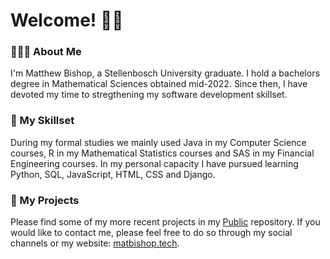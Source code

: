 # Welcome! 👋🏻

### 👨🏼‍💻 About Me
I'm Matthew Bishop, a Stellenbosch University graduate. I hold a bachelors degree in Mathematical Sciences obtained mid-2022. Since then, I have devoted my time to stregthening my software development skillset.

###  🔧 My Skillset
During my formal studies we mainly used Java in my Computer Science courses, R in my Mathematical Statistics courses and SAS in my Financial Engineering courses. In my personal capacity I have pursued learning Python, SQL, JavaScript, HTML, CSS and Django.

### 📲 My Projects
Please find some of my more recent projects in my [Public](https://github.com/matbishop/Public/tree/main/capstone) repository. If you would like to contact me, please feel free to do so through my social channels or my website: [matbishop.tech](https://matbishop.tech).
